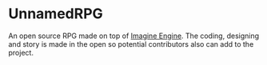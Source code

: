 # UnnamedRPG

An open source RPG made on top of [Imagine Engine](https://github.com/JohnSundell/ImagineEngine). The coding, designing and story is made in the open so potential contributors also can add to the project.
